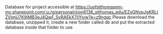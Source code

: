 Database for project accessible at https://uofstthomasmn-my.sharepoint.com/:u:/g/personal/xion6136_stthomas_edu/EZxGNvpJgKRLtZVimU7K9iMB3eJ4QwF_5vRAEkX7ilYivw?e=z9ngqc Please download the database, unzipped it, create a new folder called db and put the extracted database inside that folder to use

